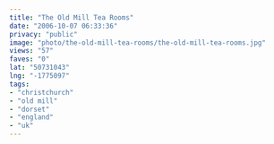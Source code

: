 ```yaml
---
title: "The Old Mill Tea Rooms"
date: "2006-10-07 06:33:36"
privacy: "public"
image: "photo/the-old-mill-tea-rooms/the-old-mill-tea-rooms.jpg"
views: "57"
faves: "0"
lat: "50731043"
lng: "-1775097"
tags:
- "christchurch"
- "old mill"
- "dorset"
- "england"
- "uk"
---
```


